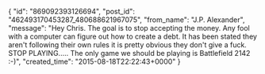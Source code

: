  {
   "id": "869092393126694",
   "post_id": "462493170453287_480688621967075",
   "from_name": "J.P. Alexander",
   "message": "Hey Chris. The goal is to stop accepting the money. Any fool with a computer can figure out how to create a debt. It has been stated they aren't following their own rules it is pretty obvious they don't give a fuck. STOP PLAYING..... The only game we should be playing is Battlefield 2142 :-)",
   "created_time": "2015-08-18T22:22:43+0000"
 }
